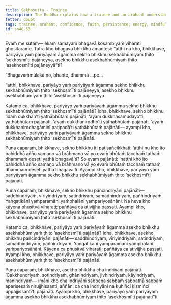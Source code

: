 ```yaml
---
title: Sekhasutta - Trainee
description: The Buddha explains how a trainee and an arahant understand their respective attainments.
fetter: doubt
tags: trainee, arahant, confidence, faith, persistence, energy, mindfulness, collectedness, concentration, six faculties, wisdom, sn, sn48
id: sn48.53
---
```


Evaṁ me sutaṁ— ekaṁ samayaṁ bhagavā kosambiyaṁ viharati ghositārāme. Tatra kho bhagavā bhikkhū āmantesi: “atthi nu kho, bhikkhave, pariyāyo yaṁ pariyāyaṁ āgamma sekho bhikkhu sekhabhūmiyaṁ ṭhito ‘sekhosmī’ti pajāneyya, asekho bhikkhu asekhabhūmiyaṁ ṭhito ‘asekhosmī’ti pajāneyyā”ti?

“Bhagavaṁmūlakā no, bhante, dhammā …pe…

“atthi, bhikkhave, pariyāyo yaṁ pariyāyaṁ āgamma sekho bhikkhu sekhabhūmiyaṁ ṭhito ‘sekhosmī’ti pajāneyya, asekho bhikkhu asekhabhūmiyaṁ ṭhito ‘asekhosmī’ti pajāneyya.

Katamo ca, bhikkhave, pariyāyo yaṁ pariyāyaṁ āgamma sekho bhikkhu sekhabhūmiyaṁ ṭhito ‘sekhosmī’ti pajānāti? Idha, bhikkhave, sekho bhikkhu ‘idaṁ dukkhan’ti yathābhūtaṁ pajānāti, ‘ayaṁ dukkhasamudayo’ti yathābhūtaṁ pajānāti, ‘ayaṁ dukkhanirodho’ti yathābhūtaṁ pajānāti, ‘ayaṁ dukkhanirodhagāminī paṭipadā’ti yathābhūtaṁ pajānāti— ayampi kho, bhikkhave, pariyāyo yaṁ pariyāyaṁ āgamma sekho bhikkhu sekhabhūmiyaṁ ṭhito ‘sekhosmī’ti pajānāti.

Puna caparaṁ, bhikkhave, sekho bhikkhu iti paṭisañcikkhati: ‘atthi nu kho ito bahiddhā añño samaṇo vā brāhmaṇo vā yo evaṁ bhūtaṁ tacchaṁ tathaṁ dhammaṁ deseti yathā bhagavā’ti? So evaṁ pajānāti: ‘natthi kho ito bahiddhā añño samaṇo vā brāhmaṇo vā yo evaṁ bhūtaṁ tacchaṁ tathaṁ dhammaṁ deseti yathā bhagavā’ti. Ayampi kho, bhikkhave, pariyāyo yaṁ pariyāyaṁ āgamma sekho bhikkhu sekhabhūmiyaṁ ṭhito ‘sekhosmī’ti pajānāti.

Puna caparaṁ, bhikkhave, sekho bhikkhu pañcindriyāni pajānāti— saddhindriyaṁ, vīriyindriyaṁ, satindriyaṁ, samādhindriyaṁ, paññindriyaṁ. Yaṅgatikāni yaṁparamāni yaṁphalāni yaṁpariyosānāni. Na heva kho kāyena phusitvā viharati; paññāya ca ativijjha passati. Ayampi kho, bhikkhave, pariyāyo yaṁ pariyāyaṁ āgamma sekho bhikkhu sekhabhūmiyaṁ ṭhito ‘sekhosmī’ti pajānāti.

Katamo ca, bhikkhave, pariyāyo yaṁ pariyāyaṁ āgamma asekho bhikkhu asekhabhūmiyaṁ ṭhito ‘asekhosmī’ti pajānāti? Idha, bhikkhave, asekho bhikkhu pañcindriyāni pajānāti— saddhindriyaṁ, vīriyindriyaṁ, satindriyaṁ, samādhindriyaṁ, paññindriyaṁ. Yaṅgatikāni yaṁparamāni yaṁphalāni yaṁpariyosānāni. Kāyena ca phusitvā viharati; paññāya ca ativijjha passati. Ayampi kho, bhikkhave, pariyāyo yaṁ pariyāyaṁ āgamma asekho bhikkhu asekhabhūmiyaṁ ṭhito ‘asekhosmī’ti pajānāti.

Puna caparaṁ, bhikkhave, asekho bhikkhu cha indriyāni pajānāti. ‘Cakkhundriyaṁ, sotindriyaṁ, ghānindriyaṁ, jivhindriyaṁ, kāyindriyaṁ, manindriyaṁ— imāni kho cha indriyāni sabbena sabbaṁ sabbathā sabbaṁ aparisesaṁ nirujjhissanti, aññāni ca cha indriyāni na kuhiñci kismiñci uppajjissantī’ti pajānāti. Ayampi kho, bhikkhave, pariyāyo yaṁ pariyāyaṁ āgamma asekho bhikkhu asekhabhūmiyaṁ ṭhito ‘asekhosmī’ti pajānātī”ti.
